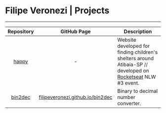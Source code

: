 # Filipe Veronezi | Projects

------



|                      Repository                      |                         GitHub Page                          | Description                                                  |
| :--------------------------------------------------: | :----------------------------------------------------------: | ------------------------------------------------------------ |
|   [happy](https://github.com/filipeveronezi/happy)   |                              -                               | Website developed for finding children's shelters around Atibaia-SP // developed on [Rocketseat](https://rocketseat.com.br/) NLW #3 event. |
| [bin2dec](https://github.com/filipeveronezi/bin2dec) | [filipeveronezi.github.io/bin2dec](https://filipeveronezi.github.io/bin2dec/) | Binary to decimal number converter.                          |

